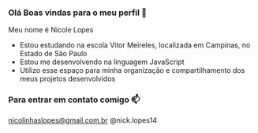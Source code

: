 ### Olá Boas vindas para o meu perfil 💙

Meu nome é Nicole Lopes

- Estou estudando na escola Vitor Meireles, localizada em Campinas, no Estado de São Paulo
- Estou me desenvolvendo na linguagem JavaScript
- Utilizo esse espaço para minha organização e compartilhamento dos meus projetos desenvolvidos

### Para entrar em contato comigo 📫

nicolinhaslopes@gmail.com.br
@nick.lopes14
